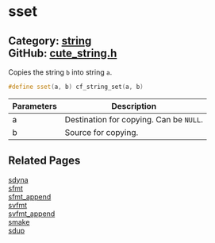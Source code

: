 [//]: # (This file is automatically generated by Cute Framework's docs parser.)
[//]: # (Do not edit this file by hand!)
[//]: # (See: https://github.com/RandyGaul/cute_framework/blob/master/samples/docs_parser.cpp)
[](../header.md ':include')

# sset

Category: [string](/api_reference?id=string)  
GitHub: [cute_string.h](https://github.com/RandyGaul/cute_framework/blob/master/include/cute_string.h)  
---

Copies the string `b` into string `a`.

```cpp
#define sset(a, b) cf_string_set(a, b)
```

Parameters | Description
--- | ---
a | Destination for copying. Can be `NULL`.
b | Source for copying.

## Related Pages

[sdyna](/string/sdyna.md)  
[sfmt](/string/sfmt.md)  
[sfmt_append](/string/sfmt_append.md)  
[svfmt](/string/svfmt.md)  
[svfmt_append](/string/svfmt_append.md)  
[smake](/string/smake.md)  
[sdup](/string/sdup.md)  
